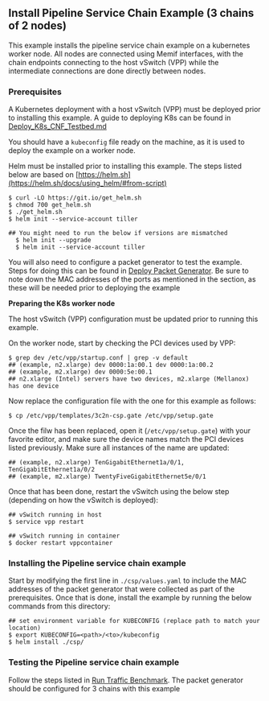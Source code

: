 ## Install Pipeline Service Chain Example (3 chains of 2 nodes)

This example installs the pipeline service chain example on a kubernetes worker node. All nodes are connected using Memif interfaces, with the chain endpoints connecting to the host vSwitch (VPP) while the intermediate connections are done directly between nodes.

### Prerequisites
A Kubernetes deployment with a host vSwitch (VPP) must be deployed prior to installing this example. A guide to deploying K8s can be found in [Deploy_K8s_CNF_Testbed.md](https://github.com/cncf/cnf-testbed/blob/master/docs/Deploy_K8s_CNF_Testbed.md)

You should have a `kubeconfig` file ready on the machine, as it is used to deploy the example on a worker node.

Helm must be installed prior to installing this example. The steps listed below are based on [https://helm.sh](https://helm.sh/docs/using_helm/#from-script)
```
$ curl -LO https://git.io/get_helm.sh
$ chmod 700 get_helm.sh
$ ./get_helm.sh
$ helm init --service-account tiller

## You might need to run the below if versions are mismatched
  $ helm init --upgrade
  $ helm init --service-account tiller
```

You will also need to configure a packet generator to test the example. Steps for doing this can be found in [Deploy Packet Generator](https://github.com/cncf/cnf-testbed/blob/master/docs/Deploy_K8s_CNF_Testbed.md#deploy-packet-generator). Be sure to note down the MAC addresses of the ports as mentioned in the section, as these will be needed prior to deploying the example

**Preparing the K8s worker node**

The host vSwitch (VPP) configuration must be updated prior to running this example.

On the worker node, start by checking the PCI devices used by VPP:
```
$ grep dev /etc/vpp/startup.conf | grep -v default
## (example, n2.xlarge) dev 0000:1a:00.1 dev 0000:1a:00.2
## (example, m2.xlarge) dev 0000:5e:00.1
## n2.xlarge (Intel) servers have two devices, m2.xlarge (Mellanox) has one device
```

Now replace the configuration file with the one for this example as follows:
```
$ cp /etc/vpp/templates/3c2n-csp.gate /etc/vpp/setup.gate
```

Once the filw has been replaced, open it (`/etc/vpp/setup.gate`) with your favorite editor, and make sure the device names match the PCI devices listed previously. Make sure all instances of the name are updated:
```
## (example, n2.xlarge) TenGigabitEthernet1a/0/1, TenGigabitEthernet1a/0/2
## (example, m2.xlarge) TwentyFiveGigabitEthernet5e/0/1
```

Once that has been done, restart the vSwitch using the below step (depending on how the vSwitch is deployed):
```
## vSwitch running in host
$ service vpp restart

## vSwitch running in container
$ docker restart vppcontainer
```

### Installing the Pipeline service chain example

Start by modifying the first line in `./csp/values.yaml` to include the MAC addresses of the packet generator that were collected as part of the prerequisites. Once that is done, install the example by running the below commands from this directory:
```
## set environment variable for KUBECONFIG (replace path to match your location)
$ export KUBECONFIG=<path>/<to>/kubeconfig
$ helm install ./csp/
```

### Testing the Pipeline service chain example

Follow the steps listed in [Run Traffic Benchmark](https://github.com/cncf/cnf-testbed/blob/master/docs/Deploy_K8s_CNF_Testbed.md#run-traffic-benchmark). The packet generator should be configured for 3 chains with this example

